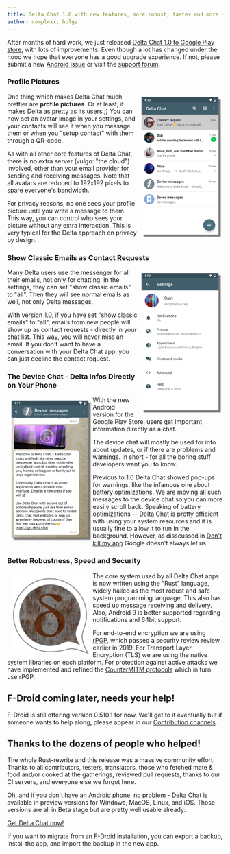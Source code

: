 ```yaml
---
title: Delta Chat 1.0 with new features, more robust, faster and more secure 
author: compl4xx, holga
---
```


After months of hard work, we just released [Delta Chat 1.0 to Google Play store](https://play.google.com/store/apps/details?id=chat.delta), with lots of improvements. Even though a lot has changed under the hood we hope that everyone has a good upgrade experience.  If not, please submit a new [Android issue](https://github.com/deltachat/deltachat-android/issues) or visit the [support forum](https://support.delta.chat). 


### Profile Pictures

<img src="../assets/blog/screenshots/2019-12-17-delta-chat-google-play-release-chat-list-light.png" width="180" 
style="float: right; margin: 10px;display: block;box-shadow: 5px 5px 2px #777;" /> 

One thing which makes Delta Chat much prettier are **profile pictures**. Or at
least, it makes Delta as pretty as its users ;) You can now set an
avatar image in your settings, and your contacts will see it when you
message them or when you "setup contact" with them through a QR-code. 

As with all other core features of Delta Chat, there is no
extra server (vulgo: "the cloud") involved, other than your email
provider for sending and receiving messages.  Note that all avatars are
reduced to 192x192 pixels to spare everyone's bandwidth. 

For privacy reasons, no one sees your profile picture until you write a message
to them. This way, you can control who sees your picture without any extra
interaction. This is very typical for the Delta approach on privacy by design.

### Show Classic Emails as Contact Requests

<img src="../assets/blog/screenshots/2019-12-17-delta-chat-google-play-release-settings-light.png" width="180" 
style="float: right; margin: 10px;display: block;box-shadow: 5px 5px 2px #777;" /> 

Many Delta users use the messenger for all their emails, not only for chatting.
In the settings, they can set "show classic emails" to "all". Then they will
see normal emails as well, not only Delta messages.

With version 1.0, if you have set "show classic emails" to "all", emails from
new people will show up as contact requests - directly in your chat list. This
way, you will never miss an email. If you don't want to have a conversation
with your Delta Chat app, you can just decline the contact request.

### The Device Chat - Delta Infos Directly on Your Phone

<img src="../assets/blog/screenshots/2019-12-17-delta-chat-google-play-release-device-chat-light.png" width="180" style="float: left; margin: 10px;display: block;box-shadow: 5px 5px 2px #777;" /> 

With the new Android version for the Google Play Store, users get important
information directly as a chat.

The device chat will mostly be used for info about updates, or if there are
problems and warnings. In short - for all the boring stuff developers want 
you to know.

Previous to 1.0 Delta Chat showed pop-ups for warnings, like the infamous
one about battery optimizations.  We are moving all such messages to the
device chat so you can more easily scroll back. Speaking of battery optimizations --
Delta Chat is pretty efficient with using your system resources and it is 
usually fine to allow it to run in the background. However, as disscussed 
in [Don't kill my app](https://dontkillmyapp.com/) Google doesn't always let us. 

### Better Robustness, Speed and Security

<img src="../assets/blog/rust-delta.png" width="180" style="float: left; margin: 10px;display: block;" /> 


The core system used by all Delta Chat apps is now written
using the "Rust" language, widely hailed as the most robust and safe 
system programming language. This also has speed up message receiving
and delivery. Also, Android 9 is better supported regarding notifications 
and 64bit support.

For end-to-end encryption we are using
[rPGP](https://github.com/rpgp/rpgp), which passed a security review
review earlier in 2019. For Transport Layer Encryption (TLS) we are
using the native system libraries on each platform. For protection
against active attacks we have implemented and refined the [CounterMITM
protocols](https://countermitm.readthedocs.io/en/latest/new.html) which
in turn use rPGP. 

## F-Droid coming later, needs your help! 

F-Droid is still offering version 0.510.1 for now. We'll get to it 
eventually but if someone wants to help along, please appear 
in our [Contribution channels](https://delta.chat/en/contribute).

## Thanks to the dozens of people who helped! 

The whole Rust-rewrite and this release was a massive community effort.  
Thanks to all contributors, testers, translators, those who fetched mate & food
and/or cooked at the gatherings, reviewed pull requests, thanks to our
CI servers, and everyone else we forgot here.

Oh, and if you don't have an Android phone, no problem - Delta Chat is available
in preview versions for Windows, MacOS, Linux, and iOS. Those versions 
are all in Beta stage but are pretty well usable already: 

[Get Delta Chat now!](https://get.delta.chat)

If you want to migrate from an F-Droid installation, you can export a backup,
install the app, and import the backup in the new app.
